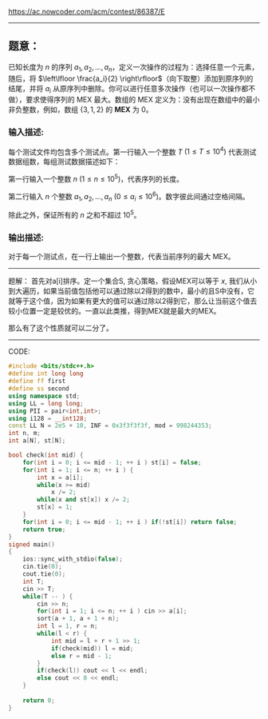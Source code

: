 https://ac.nowcoder.com/acm/contest/86387/E

---

## 题意：

已知长度为 $n$ 的序列 $a_1, a_2, \ldots, a_n$，定义一次操作的过程为：选择任意一个元素，随后，将 $\left\lfloor \frac{a_i}{2} \right\rfloor$（向下取整）添加到原序列的结尾，并将 $a_i$ 从原序列中删除。你可以进行任意多次操作（也可以一次操作都不做），要求使得序列的 MEX 最大。数组的 MEX 定义为：没有出现在数组中的最小非负整数，例如，数组 $\{3, 1, 2\}$ 的 **MEX** 为 $0$。

### 输入描述:

每个测试文件均包含多个测试点。第一行输入一个整数 $T$ $(1 \leq T \leq 10^4)$ 代表测试数据组数，每组测试数据描述如下：

第一行输入一个整数 $n$ $(1 \leq n \leq 10^5)$，代表序列的长度。

第二行输入 $n$ 个整数 $a_1, a_2, \ldots, a_n$ $(0 \leq a_i \leq 10^6)$。数字彼此间通过空格间隔。

除此之外，保证所有的 $n$ 之和不超过 $10^5$。

### 输出描述:

对于每一个测试点，在一行上输出一个整数，代表当前序列的最大 MEX。

---

题解：
首先对a[i]排序。定一个集合S, 贪心策略，假设MEX可以等于 $x$, 我们从小到大遍历，如果当前值包括他可以通过除以2得到的数中，最小的且S中没有，它就等于这个值，因为如果有更大的值可以通过除以2得到它，那么让当前这个值去较小位置一定是较优的。一直以此类推，得到MEX就是最大的MEX。

那么有了这个性质就可以二分了。

---

CODE:
```cpp
#include <bits/stdc++.h> 
#define int long long 
#define ff first 
#define ss second 
using namespace std; 
using LL = long long; 
using PII = pair<int,int>;
using i128 = __int128; 
const LL N = 2e5 + 10, INF = 0x3f3f3f3f, mod = 998244353; 
int n, m; 
int a[N], st[N];

bool check(int mid) {
    for(int i = 0; i <= mid - 1; ++ i ) st[i] = false; 
    for(int i = 1; i <= n; ++ i ) {
        int x = a[i]; 
        while(x >= mid) 
            x /= 2;
        while(x and st[x]) x /= 2; 
        st[x] = 1; 
    }
    for(int i = 0; i <= mid - 1; ++ i ) if(!st[i]) return false; 
    return true; 
}
signed main() 
{   
    ios::sync_with_stdio(false); 
    cin.tie(0); 
    cout.tie(0);
    int T; 
    cin >> T; 
    while(T -- ) {
        cin >> n; 
        for(int i = 1; i <= n; ++ i ) cin >> a[i]; 
        sort(a + 1, a + 1 + n); 
        int l = 1, r = n; 
        while(l < r) {
            int mid = l + r + 1 >> 1; 
            if(check(mid)) l = mid; 
            else r = mid - 1; 
        }
        if(check(l)) cout << l << endl;
        else cout << 0 << endl; 
    }
    
    return 0; 
}

```
